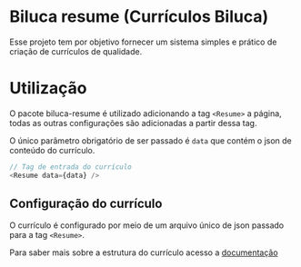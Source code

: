# Biluca resume (Currículos Biluca)

Esse projeto tem por objetivo fornecer um sistema simples e prático de criação de currículos de qualidade.

# Utilização

O pacote biluca-resume é utilizado adicionando a tag `<Resume>` a página, todas as outras configurações são adicionadas a partir dessa tag.

O único parâmetro obrigatório de ser passado é `data` que contém o json de conteúdo do currículo.

```javascript
// Tag de entrada do currículo
<Resume data={data} />
```

## Configuração do currículo

O currículo é configurado por meio de um arquivo único de json passado para a tag `<Resume>`.

Para saber mais sobre a estrutura do currículo acesso a [documentação](docs/resume-data-structure.md)